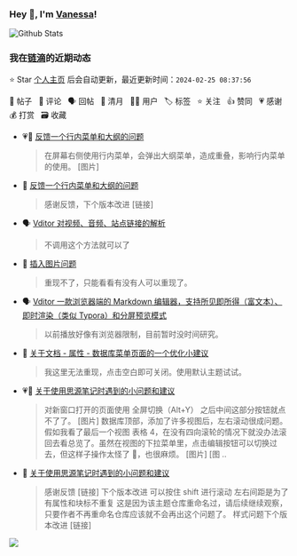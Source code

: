 ### Hey 👋, I'm [Vanessa](http://vanessa.b3log.org/)!

![Github Stats](https://github-readme-stats.vercel.app/api?username=Vanessa219&show_icons=true)

<!--events start -->

### 我在[链滴](https://ld246.com)的近期动态

⭐️ Star [个人主页](https://github.com/Vanessa219/Vanessa219) 后会自动更新，最近更新时间：`2024-02-25 08:37:56`

📝 帖子 &nbsp; 💬 评论 &nbsp; 🗣 回帖 &nbsp; 🌙 清月 &nbsp; 👨‍💻 用户 &nbsp; 🏷️ 标签 &nbsp; ⭐️ 关注 &nbsp; 👍 赞同 &nbsp; 💗 感谢 &nbsp; 💰 打赏 &nbsp; 🗃 收藏

* 💗📝 [反馈一个行内菜单和大纲的问题](https://ld246.com/article/1708743699718)

  > 在屏幕右侧使用行内菜单，会弹出大纲菜单，造成重叠，影响行内菜单的使用。 [图片]
* 💬 [反馈一个行内菜单和大纲的问题](https://ld246.com/article/1708743699718/comment/1708784693362#comments)

  > 感谢反馈，下个版本改进 [链接]
* 🗣 [Vditor 对视频、音频、站点链接的解析](https://ld246.com/article/1589813914768/comment/1708666670744#comments)

  > 不调用这个方法就可以了
* 💬 [插入图片问题](https://ld246.com/article/1708353816754/comment/1708655360340#comments)

  > 重现不了，只能看看有没有人可以重现了。
* 🗣 [Vditor 一款浏览器端的 Markdown 编辑器，支持所见即所得（富文本）、即时渲染（类似 Typora）和分屏预览模式](https://ld246.com/article/1549638745630/comment/1708482318775#comments)

  > 以前播放好像有浏览器限制，目前暂时没时间研究。
* 💬 [关于文档 - 属性 - 数据库菜单页面的一个优化小建议](https://ld246.com/article/1708506605320/comment/1708654488289#comments)

  > 我这里无法重现，点击空白即可关闭。使用默认主题试试。
* 💗📝 [关于使用思源笔记时遇到的小问题和建议](https://ld246.com/article/1708075588547)

  > 对新窗口打开的页面使用 全屏切换（Alt+Y） 之后中间这部分按钮就点不了了。 [图片] 数据库顶部，添加了许多视图后，左右滚动很成问题。假如我看了最后一个视图 表格 4，在没有四向滚轮的情况下就没办法滚回去看总览了。虽然在视图的下拉菜单里，点击编辑按钮可以切换过去，但这样子操作太怪了 🤔，也很麻烦。 [图片] [图 ..
* 💬 [关于使用思源笔记时遇到的小问题和建议](https://ld246.com/article/1708075588547/comment/1708247410445#comments)

  > 感谢反馈 [链接] 下个版本改进 可以按住 shift 进行滚动 左右间距是为了有属性和块标不重复 这是因为该主题仓库重命名过，请后续继续观察，只要作者不再重命名仓库应该就不会再出这个问题了。 样式问题下个版本改进 [链接]


<!--events end -->

<a title="Hits" target="_blank" href="https://github.com/Vanessa219/Vanessa219"><img src="https://hits.b3log.org/Vanessa219/Vanessa219.svg"></a>

